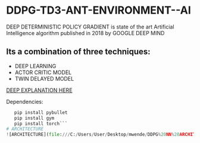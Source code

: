 # DDPG-TD3-ANT-ENVIRONMENT--AI

DEEP DETERMINISTIC POLICY GRADIENT is  state of the art Artificial Intelligence algorithm published in 2018 by GOOGLE DEEP MIND

## Its a combination of three techniques:
* DEEP LEARNING
* ACTOR CRITIC MODEL
* TWIN DELAYED MODEL

[DEEP EXPLANATION HERE](https://towardsdatascience.com/td3-learning-to-run-with-ai-40dfc512f93)

  Dependencies:
  ```python
     pip install pybullet
     pip install gym
     pip install torch```
# ARCHITECTURE
![ARCHITECTURE](file:///C:/Users/User/Desktop/mwende/DDPG%20NN%20ARCHITECTURE.JPG)

